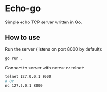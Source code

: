 # Echo-go
Simple echo TCP server written in [Go](https://go.dev).

## How to use
Run the server (listens on port 8000 by default):
```bash
go run .
```

Connect to server with netcat or telnet:
```bash
telnet 127.0.0.1 8000
# Or
nc 127.0.0.1 8000
```

